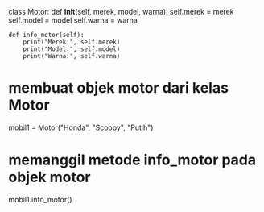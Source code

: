 class Motor:
    def __init__(self, merek, model, warna):
        self.merek = merek
        self.model = model
        self.warna = warna
        
    def info_motor(self):
        print("Merek:", self.merek)
        print("Model:", self.model)
        print("Warna:", self.warna)

# membuat objek motor dari kelas Motor
mobil1 = Motor("Honda", "Scoopy", "Putih")

# memanggil metode info_motor pada objek motor
mobil1.info_motor()
